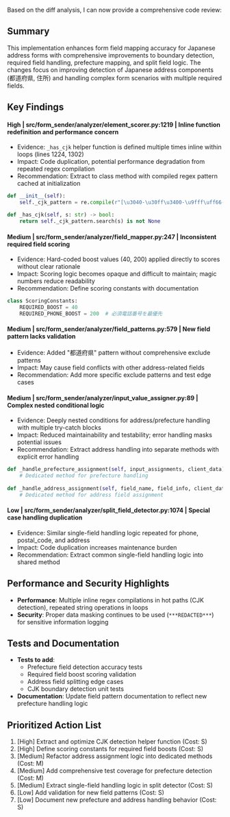Based on the diff analysis, I can now provide a comprehensive code review:

## Summary

This implementation enhances form field mapping accuracy for Japanese address forms with comprehensive improvements to boundary detection, required field handling, prefecture mapping, and split field logic. The changes focus on improving detection of Japanese address components (都道府県, 住所) and handling complex form scenarios with multiple required fields.

## Key Findings

#### High | src/form_sender/analyzer/element_scorer.py:1219 | Inline function redefinition and performance concern
- Evidence: `_has_cjk` helper function is defined multiple times inline within loops (lines 1224, 1302) 
- Impact: Code duplication, potential performance degradation from repeated regex compilation
- Recommendation: Extract to class method with compiled regex pattern cached at initialization

```python
def __init__(self):
    self._cjk_pattern = re.compile(r"[\u3040-\u30ff\u3400-\u9fff\uff66-\uff9f]")

def _has_cjk(self, s: str) -> bool:
    return self._cjk_pattern.search(s) is not None
```

#### Medium | src/form_sender/analyzer/field_mapper.py:247 | Inconsistent required field scoring
- Evidence: Hard-coded boost values (40, 200) applied directly to scores without clear rationale
- Impact: Scoring logic becomes opaque and difficult to maintain; magic numbers reduce readability
- Recommendation: Define scoring constants with documentation

```python
class ScoringConstants:
    REQUIRED_BOOST = 40
    REQUIRED_PHONE_BOOST = 200  # 必須電話番号を最優先
```

#### Medium | src/form_sender/analyzer/field_patterns.py:579 | New field pattern lacks validation
- Evidence: Added "都道府県" pattern without comprehensive exclude patterns
- Impact: May cause field conflicts with other address-related fields
- Recommendation: Add more specific exclude patterns and test edge cases

#### Medium | src/form_sender/analyzer/input_value_assigner.py:89 | Complex nested conditional logic
- Evidence: Deeply nested conditions for address/prefecture handling with multiple try-catch blocks
- Impact: Reduced maintainability and testability; error handling masks potential issues
- Recommendation: Extract address handling into separate methods with explicit error handling

```python
def _handle_prefecture_assignment(self, input_assignments, client_data):
    # Dedicated method for prefecture handling
    
def _handle_address_assignment(self, field_name, field_info, client_data):
    # Dedicated method for address field assignment
```

#### Low | src/form_sender/analyzer/split_field_detector.py:1074 | Special case handling duplication
- Evidence: Similar single-field handling logic repeated for phone, postal_code, and address
- Impact: Code duplication increases maintenance burden
- Recommendation: Extract common single-field handling logic into shared method

## Performance and Security Highlights

- **Performance**: Multiple inline regex compilations in hot paths (CJK detection), repeated string operations in loops
- **Security**: Proper data masking continues to be used (`***REDACTED***`) for sensitive information logging

## Tests and Documentation

- **Tests to add**: 
  - Prefecture field detection accuracy tests
  - Required field boost scoring validation
  - Address field splitting edge cases
  - CJK boundary detection unit tests
- **Documentation**: Update field pattern documentation to reflect new prefecture handling logic

## Prioritized Action List

1. [High] Extract and optimize CJK detection helper function (Cost: S)
2. [High] Define scoring constants for required field boosts (Cost: S) 
3. [Medium] Refactor address assignment logic into dedicated methods (Cost: M)
4. [Medium] Add comprehensive test coverage for prefecture detection (Cost: M)
5. [Medium] Extract single-field handling logic in split detector (Cost: S)
6. [Low] Add validation for new field patterns (Cost: S)
7. [Low] Document new prefecture and address handling behavior (Cost: S)
